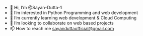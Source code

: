 - 👋 Hi, I’m @Sayan-Dutta-1
- 👀 I’m interested in Python Programming and web development
- 🌱 I’m currently learning web development & Cloud Computing
- 💞️ I’m looking to collaborate on web based projects
- 📫 How to reach me sayanduttaofficial@gmail.com

<!---
Sayan-Dutta-1/Sayan-Dutta-1 is a ✨ special ✨ repository because its `README.md` (this file) appears on your GitHub profile.
You can click the Preview link to take a look at your changes.
--->
